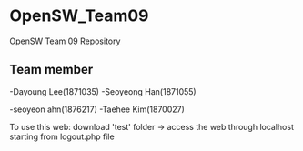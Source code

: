 # OpenSW_Team09
 OpenSW Team 09 Repository
 
 ## Team member
 -Dayoung Lee(1871035) -Seoyeong Han(1871055)

 -seoyeon ahn(1876217) -Taehee Kim(1870027)
 
 To use this web: download 'test' folder -> access the web through localhost starting from logout.php file
